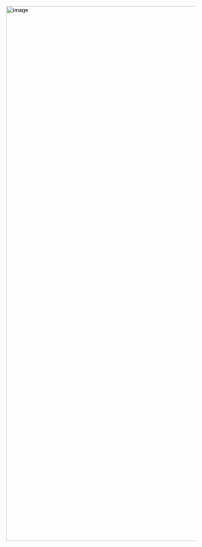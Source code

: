 <a href="https://ckefgisc.org"><img width="1421" alt="image" src="https://github.com/CKEFGISC/.github/assets/99801904/f3e991b8-1d41-4916-b1db-6c70d6867f37"></a>
